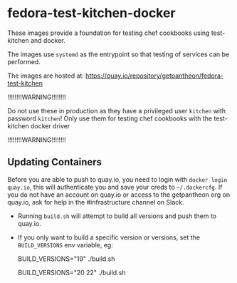 fedora-test-kitchen-docker
==========================

These images provide a foundation for testing chef cookbooks using test-kitchen
and docker.

The images use `systemd` as the entrypoint so that testing of services can
be performed.

The images are hosted at: https://quay.io/repository/getpantheon/fedora-test-kitchen

!!!!!!!!WARNING!!!!!!!!

Do not use these in production as they have a privileged user `kitchen`
with password `kitchen`!  Only use them for testing chef cookbooks with
the test-kitchen docker driver

!!!!!!!!WARNING!!!!!!!!

Updating Containers
--------------------

Before you are able to push to quay.io, you need to login with `docker login quay.io`, this
will authenticate you and save your creds to `~/.dockercfg`. If you do not have an account
on quay.io or access to the getpantheon org on quay.io, ask for help in the
#infrastructure channel on Slack.

- Running `build.sh` will attempt to build all versions and push them to quay.io.

- If you only want to build a specific version or versions, set the `BUILD_VERSIONS` env
variable, eg:

    BUILD_VERSIONS="19" ./build.sh

    BUILD_VERSIONS="20 22" ./build.sh
